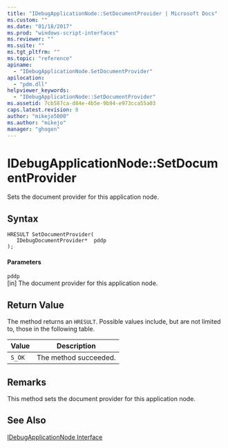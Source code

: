 ```yaml
---
title: "IDebugApplicationNode::SetDocumentProvider | Microsoft Docs"
ms.custom: ""
ms.date: "01/18/2017"
ms.prod: "windows-script-interfaces"
ms.reviewer: ""
ms.suite: ""
ms.tgt_pltfrm: ""
ms.topic: "reference"
apiname: 
  - "IDebugApplicationNode.SetDocumentProvider"
apilocation: 
  - "pdm.dll"
helpviewer_keywords: 
  - "IDebugApplicationNode::SetDocumentProvider"
ms.assetid: 7cb587ca-d84e-4b5e-9b94-e973cca55a03
caps.latest.revision: 8
author: "mikejo5000"
ms.author: "mikejo"
manager: "ghogen"
---
```

# IDebugApplicationNode::SetDocumentProvider
Sets the document provider for this application node.  
  
## Syntax  
  
```  
HRESULT SetDocumentProvider(  
   IDebugDocumentProvider*  pddp  
);  
```  
  
#### Parameters  
 `pddp`  
 [in] The document provider for this application node.  
  
## Return Value  
 The method returns an `HRESULT`. Possible values include, but are not limited to, those in the following table.  
  
|Value|Description|  
|-----------|-----------------|  
|`S_OK`|The method succeeded.|  
  
## Remarks  
 This method sets the document provider for this application node.  
  
## See Also  
 [IDebugApplicationNode Interface](../../winscript/reference/idebugapplicationnode-interface.md)